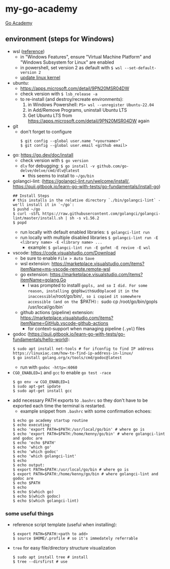 # my-go-academy
[Go Academy](http://bjss.learnamp.com/en/learnlists/golang-academy)

## environment (steps for Windows)
* wsl ([reference](https://learn.microsoft.com/en-us/windows/wsl/install-manual))
  * in "Windows Features", ensure "Virtual Machine Platform" and "Windows Subsystem for Linux" are enabled
  * in powershell, set version 2 as default with `$ wsl --set-default-version 2`
  * [update linux kernel](https://learn.microsoft.com/en-us/windows/wsl/install-manual#step-4---download-the-linux-kernel-update-package)
* ubuntu:
  * https://apps.microsoft.com/detail/9PN20MSR04DW
  * check version with `$ lsb_release -a`
  * to re-install (and destroy/recreate environments):
    1. in Windows Powershell: `PS> wsl --unregister Ubuntu-22.04`
    1. in Add/Remove Programs, uninstall Ubuntu LTS
    1. Get Ubuntu LTS from https://apps.microsoft.com/detail/9PN20MSR04DW again
* git
  * don't forget to configure
    ```
    $ git config --global user.name "<yourname>"
    $ git config --global user.email <github email>
    ```
* go: https://go.dev/doc/install
  * check version with `$ go version`
  * `dlv` for debugging: `$ go install -v github.com/go-delve/delve/cmd/dlv@latest`
    * this seems to install to `~/go/bin`
* golangci-lint: (https://golangci-lint.run/welcome/install/, https://quii.gitbook.io/learn-go-with-tests/go-fundamentals/install-go)
  ```
  ## Install Steps
  # this installs in the relative directory `./bin/golangci-lint` - we'll install it in `~/go`:
  $ pushd ~/go
  $ curl -sSfL https://raw.githubusercontent.com/golangci/golangci-lint/master/install.sh | sh -s v1.56.2
  $ popd
  ```
  * run locally with default enabled libraries: `$ golangci-lint run`
  * run locally with multiple disabled libraries `$ golangci-lint run -E <library name> -E <library name> ...`
    * example: `$ golangci-lint run -E gofmt -E revive -E wsl`
* vscode: https://code.visualstudio.com/Download
  * be sure to enable `File > Auto Save`
  * wsl extension: https://marketplace.visualstudio.com/items?itemName=ms-vscode-remote.remote-wsl
  * go extension: https://marketplace.visualstudio.com/items?itemName=golang.Go
    * I was prompted to installl `gopls, and so I did. For some reason, installing `gopls` with `sudo` placed it in the inaccessible `/root/go/bin/`, so i copied it somewhere accessible (and on the `$PATH`): `sudo cp /root/go/bin/gopls /usr/local/go/bin`
  * github actions (pipeline) extension: https://marketplace.visualstudio.com/items?itemName=GitHub.vscode-github-actions
    * for context-support when managing pipeline (`.yml`) files
* godoc (https://quii.gitbook.io/learn-go-with-tests/go-fundamentals/hello-world):
  ```
  $ sudo apt install net-tools # for ifconfig to find IP address https://linuxiac.com/how-to-find-ip-address-in-linux/
  $ go install golang.org/x/tools/cmd/godoc@latest
  ```
  * run with `godoc -http=:6060`
* `CGO_ENABLED=1` and `gcc` to enable `go test -race`
  ```
  $ go env -w CGO_ENABLED=1
  $ sudo apt-get update
  $ sudo apt-get install gcc
  ```
* add necessary PATH exports to `.bashrc` so they don't have to be exported each time the terminal is restarted.
  * example snippet from `.bashrc` with some confirmation echoes:
  ```
  $ echo go academy startup routine
  $ echo executing:
  $ echo 'export PATH=$PATH:/usr/local/go/bin' # where go is
  $ echo 'export PATH=$PATH:/home/kenny/go/bin' # where golangci-lint and godoc are
  $ echo 'echo $PATH'
  $ echo 'which go'
  $ echo 'which godoc'
  $ echo 'which golangci-lint'
  $ echo
  $ echo output:
  $ export PATH=$PATH:/usr/local/go/bin # where go is
  $ export PATH=$PATH:/home/kenny/go/bin # where golangci-lint and godoc are
  $ echo $PATH
  $ echo
  $ echo $(which go)
  $ echo $(which godoc)
  $ echo $(which golangci-lint)
  ```

### some useful things

* reference script template (useful when installing):
  ```
  $ export PATH=$PATH:<path to add>
  $ source $HOME/.profile # so it's immedately referrable
  ```
* `tree` for easy file/directory structure visualization
  ```
  $ sudo apt install tree # install
  $ tree --dirsfirst # use
  ```

